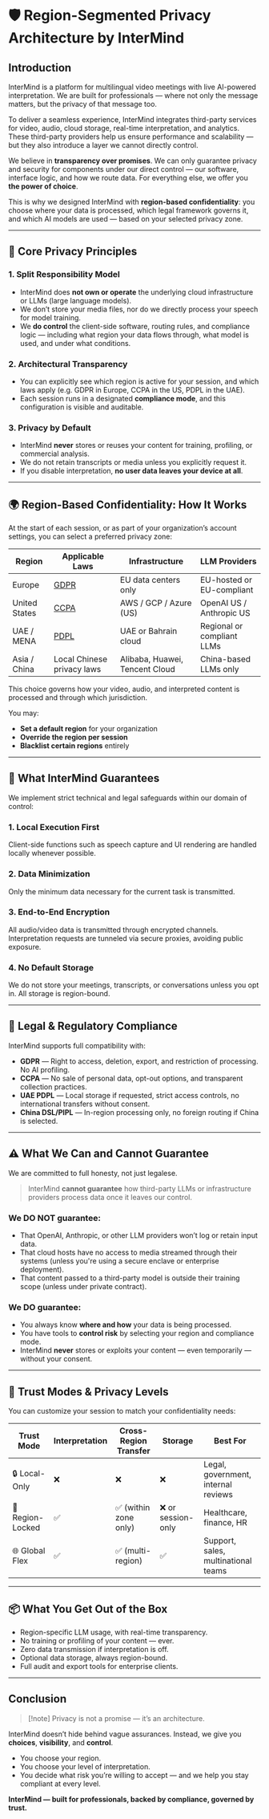 # 🛡️ Region-Segmented Privacy Architecture by InterMind

## Introduction

InterMind is a platform for multilingual video meetings with live AI-powered interpretation. We are built for professionals — where not only the message matters, but the privacy of that message too.

To deliver a seamless experience, InterMind integrates third-party services for video, audio, cloud storage, real-time interpretation, and analytics. These third-party providers help us ensure performance and scalability — but they also introduce a layer we cannot directly control.

We believe in **transparency over promises**. We can only guarantee privacy and security for components under our direct control — our software, interface logic, and how we route data. For everything else, we offer you **the power of choice**.

This is why we designed InterMind with **region-based confidentiality**: you choose where your data is processed, which legal framework governs it, and which AI models are used — based on your selected privacy zone.

---

## 🎯 Core Privacy Principles

### 1. **Split Responsibility Model**

- InterMind does **not own or operate** the underlying cloud infrastructure or LLMs (large language models).
- We don’t store your media files, nor do we directly process your speech for model training.
- We **do control** the client-side software, routing rules, and compliance logic — including what region your data flows through, what model is used, and under what conditions.

### 2. **Architectural Transparency**

- You can explicitly see which region is active for your session, and which laws apply (e.g. GDPR in Europe, CCPA in the US, PDPL in the UAE).
- Each session runs in a designated **compliance mode**, and this configuration is visible and auditable.

### 3. **Privacy by Default**

- InterMind **never** stores or reuses your content for training, profiling, or commercial analysis.
- We do not retain transcripts or media unless you explicitly request it.
- If you disable interpretation, **no user data leaves your device at all**.

---

## 🌍 Region-Based Confidentiality: How It Works

At the start of each session, or as part of your organization’s account settings, you can select a preferred privacy zone:

| Region        | Applicable Laws                                                                               | Infrastructure                 | LLM Providers              |
| ------------- | --------------------------------------------------------------------------------------------- | ------------------------------ | -------------------------- |
| Europe        | [GDPR](https://gdpr.eu)                                                                       | EU data centers only           | EU-hosted or EU-compliant  |
| United States | [CCPA](https://oag.ca.gov/privacy/ccpa)                                                       | AWS / GCP / Azure (US)         | OpenAI US / Anthropic US   |
| UAE / MENA    | [PDPL](https://www.signzy.com/data-privacy-laws-in-the-uae-2025-everything-you-need-to-know/) | UAE or Bahrain cloud           | Regional or compliant LLMs |
| Asia / China  | Local Chinese privacy laws                                                                    | Alibaba, Huawei, Tencent Cloud | China-based LLMs only      |

This choice governs how your video, audio, and interpreted content is processed and through which jurisdiction.

You may:

- **Set a default region** for your organization
- **Override the region per session**
- **Blacklist certain regions** entirely

---

## 🔐 What InterMind Guarantees

We implement strict technical and legal safeguards within our domain of control:

### 1. **Local Execution First**

Client-side functions such as speech capture and UI rendering are handled locally whenever possible.

### 2. **Data Minimization**

Only the minimum data necessary for the current task is transmitted.

### 3. **End-to-End Encryption**

All audio/video data is transmitted through encrypted channels. Interpretation requests are tunneled via secure proxies, avoiding public exposure.

### 4. **No Default Storage**

We do not store your meetings, transcripts, or conversations unless you opt in. All storage is region-bound.

---

## 📜 Legal & Regulatory Compliance

InterMind supports full compatibility with:

- **GDPR** — Right to access, deletion, export, and restriction of processing. No AI profiling.
- **CCPA** — No sale of personal data, opt-out options, and transparent collection practices.
- **UAE PDPL** — Local storage if requested, strict access controls, no international transfers without consent.
- **China DSL/PIPL** — In-region processing only, no foreign routing if China is selected.

---

## ⚠️ What We Can and Cannot Guarantee

We are committed to full honesty, not just legalese.

> InterMind **cannot guarantee** how third-party LLMs or infrastructure providers process data once it leaves our control.

### We DO NOT guarantee:

- That OpenAI, Anthropic, or other LLM providers won’t log or retain input data.
- That cloud hosts have no access to media streamed through their systems (unless you're using a secure enclave or enterprise deployment).
- That content passed to a third-party model is outside their training scope (unless under private contract).

### We DO guarantee:

- You always know **where and how** your data is being processed.
- You have tools to **control risk** by selecting your region and compliance mode.
- InterMind **never** stores or exploits your content — even temporarily — without your consent.

---

## 🔧 Trust Modes & Privacy Levels

You can customize your session to match your confidentiality needs:

| Trust Mode       | Interpretation | Cross-Region Transfer | Storage            | Best For                            |
| ---------------- | -------------- | --------------------- | ------------------ | ----------------------------------- |
| 🔒 Local-Only    | ❌             | ❌                    | ❌                 | Legal, government, internal reviews |
| 🔐 Region-Locked | ✅             | ✅ (within zone only) | ❌ or session-only | Healthcare, finance, HR             |
| 🌐 Global Flex   | ✅             | ✅ (multi-region)     | ✅                 | Support, sales, multinational teams |

---

## 📦 What You Get Out of the Box

- Region-specific LLM usage, with real-time transparency.
- No training or profiling of your content — ever.
- Zero data transmission if interpretation is off.
- Optional data storage, always region-bound.
- Full audit and export tools for enterprise clients.

---

## Conclusion

> [!note] Privacy is not a promise — it’s an architecture.

InterMind doesn’t hide behind vague assurances. Instead, we give you **choices**, **visibility**, and **control**.

- You choose your region.
- You choose your level of interpretation.
- You decide what risk you’re willing to accept — and we help you stay compliant at every level.

**InterMind — built for professionals, backed by compliance, governed by trust.**
